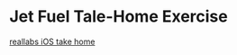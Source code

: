#  Jet Fuel Tale-Home Exercise
[reallabs iOS take home](https://github.com/reallabs/ios-take-home)

